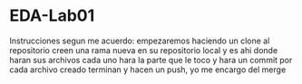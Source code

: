 # EDA-Lab01
Instrucciones segun me acuerdo:
empezaremos haciendo un clone al repositorio
creen una rama nueva en su repositorio local y es ahi donde haran sus archivos
cada uno hara la parte que le toco y hara un commit por cada archivo creado
terminan y hacen un push, yo me encargo del merge
